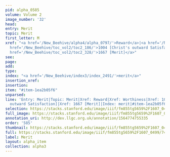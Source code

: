 ```yaml
---
pid: alpha_0585
volume: Volume 2
image_number: '32'
head: 
entry: Merit
topic: Merit
first_letter: M
xref: "<a href='/New_Beehive/alpha4/alpha_0797/'>Reward</a>|<a href='/New_Beehive/alpha5/alpha_1051/'>Worthiness</a>|<a
  href='/New_Beehive/toc_vol2/toc2_186/'>1004 [Christ's outward Satisfaction]</a>|<a
  href='/New_Beehive/toc_vol2/toc2_328/'>1667 [Merit]</a>"
see: 
page: 
add: 
type: 
index: "<a href='/New_Beehive/index3/index_2491/'>merit</a>"
insertion_xref: 
insertion: 
item: "#item-1ea2b05f6"
unparsed: 
line: 'Entry: Merit|Topic: Merit|Xref: Reward|Xref: Worthiness|Xref: 1004 [Christ''s
  outward Satisfaction]|Xref: 1667 [Merit]|Index: merit|#item-1ea2b05f6'
selection: https://stacks.stanford.edu/image/iiif/fm855tg5659%2F1607_0499/741,3227,3007,476/full/0/default.jpg
full_image: https://stacks.stanford.edu/image/iiif/fm855tg5659%2F1607_0499/full/full/0/default.jpg
annotation_uri: http://dev.llgc.org.uk/annotation/1564774755335
order: '585'
thumbnail: https://stacks.stanford.edu/image/iiif/fm855tg5659%2F1607_0499/741,3227,600,180/250,/0/default.jpg
full: https://stacks.stanford.edu/image/iiif/fm855tg5659%2F1607_0499/741,3227,3007,476/full/0/default.jpg
label: Merit
layout: alpha_item
collection: alpha3
---
```


